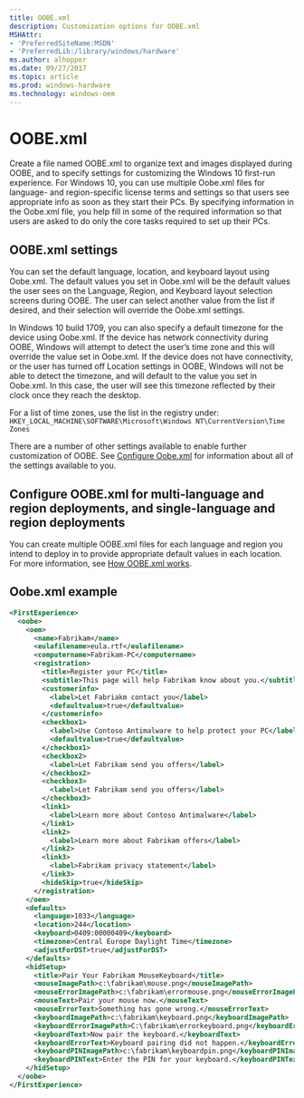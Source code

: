 ```yaml
---
title: OOBE.xml
description: Customization options for OOBE.xml
MSHAttr:
- 'PreferredSiteName:MSDN'
- 'PreferredLib:/library/windows/hardware'
ms.author: alhopper
ms.date: 09/27/2017
ms.topic: article
ms.prod: windows-hardware
ms.technology: windows-oem
---
```


# OOBE.xml

Create a file named OOBE.xml to organize text and images displayed during OOBE, and to specify settings for customizing the Windows 10 first-run experience. For Windows 10, you can use multiple Oobe.xml files for language- and region-specific license terms and settings so that users see appropriate info as soon as they start their PCs. By specifying information in the Oobe.xml file, you help fill in some of the required information so that users are asked to do only the core tasks required to set up their PCs.

## OOBE.xml settings

You can set the default language, location, and keyboard layout using Oobe.xml. The default values you set in Oobe.xml will be the default values the user sees on the Language, Region, and Keyboard layout selection screens during OOBE. The user can select another value from the list if desired, and their selection will override the Oobe.xml settings.

In Windows 10 build 1709, you can also specify a default timezone for the device using Oobe.xml. If the device has network connectivity during OOBE, Windows will attempt to detect the user’s time zone and this will override the value set in Oobe.xml. If the device does not have connectivity, or the user has turned off Location settings in OOBE, Windows will not be able to detect the timezone, and will default to the value you set in Oobe.xml. In this case, the user will see this timezone reflected by their clock once they reach the desktop.

For a list of time zones, use the list in the registry under: `HKEY_LOCAL_MACHINE\SOFTWARE\Microsoft\Windows NT\CurrentVersion\Time Zones`

There are a number of other settings available to enable further customization of OOBE. See [Configure Oobe.xml](https://docs.microsoft.com/en-us/windows-hardware/manufacture/desktop/configure-oobexml) for information about all of the settings available to you.

## Configure OOBE.xml for multi-language and region deployments, and single-language and region deployments

You can create multiple OOBE.xml files for each language and region you intend to deploy in to provide appropriate default values in each location. For more information, see [How OOBE.xml works](https://docs.microsoft.com/en-us/windows-hardware/manufacture/desktop/how-oobexml-works).

## Oobe.xml example

```xml
<FirstExperience>
  <oobe>
    <oem>
      <name>Fabrikam</name>
      <eulafilename>eula.rtf</eulafilename>
      <computername>Fabrikam-PC</computername>
      <registration>
        <title>Register your PC</title>
        <subtitle>This page will help Fabrikam know about you.</subtitle>
        <customerinfo>
          <label>Let Fabriakm contact you</label>
          <defaultvalue>true</defaultvalue>
        </customerinfo>
        <checkbox1>
          <label>Use Contoso Antimalware to help protect your PC</label>
          <defaultvalue>true</defaultvalue>
        </checkbox1>
        <checkbox2>
          <label>Let Fabrikam send you offers</label>
        </checkbox2>
        <checkbox3>
          <label>Let Fabrikam send you offers</label>
        </checkbox3>
        <link1>
          <label>Learn more about Contoso Antimalware</label>
        </link1>
        <link2>
          <label>Learn more about Fabrikam offers</label>
        </link2>
        <link3>
          <label>Fabrikam privacy statement</label>
        </link3>
        <hideSkip>true</hideSkip>
      </registration>
    </oem>
    <defaults>
      <language>1033</language>
      <location>244</location>
      <keyboard>0409:00000409</keyboard>
      <timezone>Central Europe Daylight Time</timezone>
      <adjustForDST>true</adjustForDST>
    </defaults>
    <hidSetup>
      <title>Pair Your Fabrikam MouseKeyboard</title>
      <mouseImagePath>c:\fabrikam\mouse.png</mouseImagePath>
      <mouseErrorImagePath>c:\fabrikam\errormouse.png</mouseErrorImagePath>
      <mouseText>Pair your mouse now.</mouseText>
      <mouseErrorText>Something has gone wrong.</mouseErrorText>
      <keyboardImagePath>c:\fabrikam\keyboard.png</keyboardImagePath>
      <keyboardErrorImagePath>C:\fabrikam\errorkeyboard.png</keyboardErrorImagePath>
      <keyboardText>Now pair the keyboard.</keyboardText>
      <keyboardErrorText>Keyboard pairing did not happen.</keyboardErrorText>
      <keyboardPINImagePath>c:\fabrikam\keyboardpin.png</keyboardPINImagePath>
      <keyboardPINText>Enter the PIN for your keyboard.</keyboardPINText>
    </hidSetup>
  </oobe>
</FirstExperience>
```